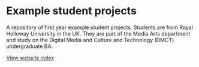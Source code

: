 # Example student projects

A repository of first year example student projects.
Students are from Royal Holloway University in the UK.
They are part of the Media Arts department
and study on the Digital Media and Culture and Technology (DMCT)
undergraduate BA. 

[View website index](https://anthillsocial.github.io/example-student-projects/public/contents.html)

